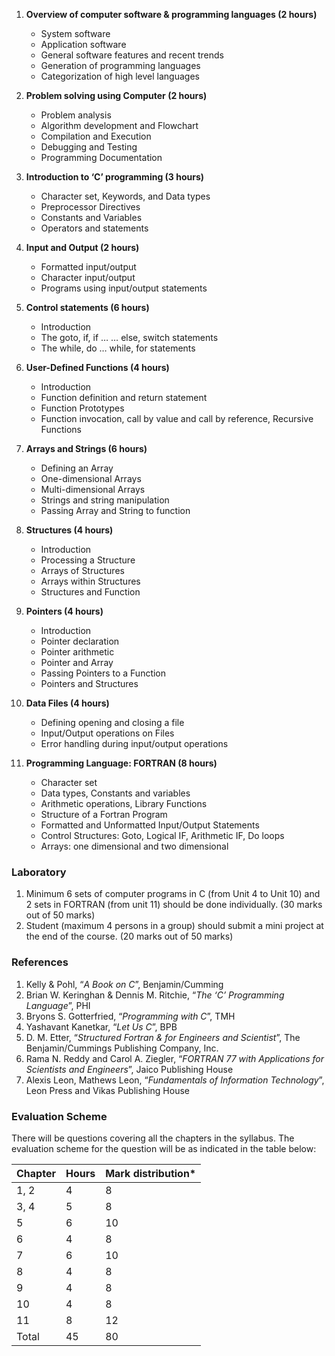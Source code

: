 1. **Overview of computer software & programming languages (2 hours)**
    * System software
    * Application software
    * General software features and recent trends
    * Generation of programming languages
    * Categorization of high level languages

2. **Problem solving using Computer (2 hours)**
    * Problem analysis
    * Algorithm development and Flowchart
    * Compilation and Execution
    * Debugging and Testing
    * Programming Documentation

3. **Introduction to &lsquo;C&rsquo; programming (3 hours)**
    * Character set, Keywords, and Data types
    * Preprocessor Directives
    * Constants and Variables
    * Operators and statements

4. **Input and Output (2 hours)**
    * Formatted input/output
    * Character input/output
    * Programs using input/output statements

5. **Control statements (6 hours)**
    * Introduction
    * The goto, if, if … … else, switch statements
    * The while, do … while, for statements

6. **User-Defined Functions (4 hours)**
    * Introduction
    * Function definition and return statement
    * Function Prototypes
    * Function invocation, call by value and call by reference, Recursive Functions

7. **Arrays and Strings (6 hours)**
    * Defining an Array
    * One-dimensional Arrays
    * Multi-dimensional Arrays
    * Strings and string manipulation
    * Passing Array and String to function

8. **Structures (4 hours)**
    * Introduction
    * Processing a Structure
    * Arrays of Structures
    * Arrays within Structures
    * Structures and Function

9. **Pointers (4 hours)**
    * Introduction
    * Pointer declaration
    * Pointer arithmetic
    * Pointer and Array
    * Passing Pointers to a Function
    * Pointers and Structures

10. **Data Files (4 hours)**
    * Defining opening and closing a file
    * Input/Output operations on Files
    * Error handling during input/output operations

11. **Programming Language: FORTRAN (8 hours)**
    * Character set
    * Data types, Constants and variables
    * Arithmetic operations, Library Functions
    * Structure of a Fortran Program
    * Formatted and Unformatted Input/Output Statements
    * Control Structures: Goto, Logical IF, Arithmetic IF, Do loops
    * Arrays: one dimensional and two dimensional

### **Laboratory**

1. Minimum 6 sets of computer programs in C (from Unit 4 to Unit 10) and 2 sets in FORTRAN (from unit 11) should be done individually. (30 marks out of 50 marks)
2. Student (maximum 4 persons in a group) should submit a mini project at the end of the course. (20 marks out of 50 marks)

### **References**

1. Kelly & Pohl, “*A Book on C*”, Benjamin/Cumming
2. Brian W. Keringhan & Dennis M. Ritchie, “*The &lsquo;C&rsquo; Programming Language*”, PHI
3. Bryons S. Gotterfried, “*Programming with C*”, TMH
4. Yashavant Kanetkar, “*Let Us C*”, BPB
5. D. M. Etter, “*Structured Fortran & for Engineers and Scientist*”, The Benjamin/Cummings Publishing Company, Inc.
6. Rama N. Reddy and Carol A. Ziegler, “*FORTRAN 77 with Applications for Scientists and Engineers*”, Jaico Publishing House
7. Alexis Leon, Mathews Leon, “*Fundamentals of Information Technology*”, Leon Press and Vikas Publishing House

### **Evaluation Scheme**

There will be questions covering all the chapters in the syllabus. The evaluation scheme for the question will be as indicated in the table below:

| Chapter | Hours | Mark distribution* |
| ------- | ----- | ------------------ |
| 1, 2    | 4     | 8                  |
| 3, 4    | 5     | 8                  |
| 5       | 6     | 10                 |
| 6       | 4     | 8                  |
| 7       | 6     | 10                 |
| 8       | 4     | 8                  |
| 9       | 4     | 8                  |
| 10      | 4     | 8                  |
| 11      | 8     | 12                 |
| Total   | 45    | 80                 |

